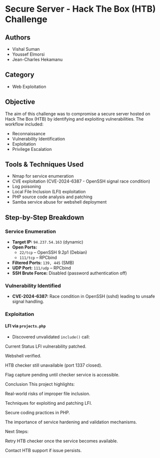 # Secure Server - Hack The Box (HTB) Challenge

## Authors
- Vishal Suman  
- Youssef Elmorsi  
- Jean-Charles Hekamanu  

## Category
- Web Exploitation

## Objective
The aim of this challenge was to compromise a secure server hosted on Hack The Box (HTB) by identifying and exploiting vulnerabilities. The workflow included:
- Reconnaissance  
- Vulnerability Identification  
- Exploitation  
- Privilege Escalation  

## Tools & Techniques Used
- Nmap for service enumeration  
- CVE exploitation (CVE-2024-6387 - OpenSSH signal race condition)  
- Log poisoning  
- Local File Inclusion (LFI) exploitation  
- PHP source code analysis and patching  
- Samba service abuse for webshell deployment  

## Step-by-Step Breakdown

### Service Enumeration
- **Target IP:** `94.237.54.163` (dynamic)
- **Open Ports:**
  - `22/tcp` – OpenSSH 9.2p1 (Debian)
  - `111/tcp` – RPCbind
- **Filtered Ports:** `139, 445` (SMB)
- **UDP Port:** `111/udp` – RPCbind
- **SSH Brute Force:** Disabled (password authentication off)

### Vulnerability Identified
- **CVE-2024-6387:** Race condition in OpenSSH (sshd) leading to unsafe signal handling.

### Exploitation

#### LFI via `projects.php`
- Discovered unvalidated `include()` call:  

Current Status
LFI vulnerability patched.

Webshell verified.

HTB checker still unavailable (port 1337 closed).

Flag capture pending until checker service is accessible.

Conclusion
This project highlights:

Real-world risks of improper file inclusion.

Techniques for exploiting and patching LFI.

Secure coding practices in PHP.

The importance of service hardening and validation mechanisms.

Next Steps:

Retry HTB checker once the service becomes available.

Contact HTB support if issue persists.
